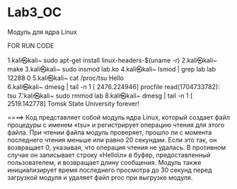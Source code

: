 # Lab3_OC
Модуль для ядра Linux

FOR RUN CODE

1.kali㉿kali~ sudo apt-get install linux-headers-$(uname -r) 
2.kali㉿kali~ make 
3.kali㉿kali~ sudo insmod lab.ko
4.kali㉿kali~ lsmod | grep lab
lab                    12288  0 
5.kali㉿kali~ cat /proc/tsu
Hello  
6.kali㉿kali~ dmesg | tail -n 1
[ 2476.224946] procfile read(1704733782): tsu
7.'kali㉿kali~ sudo rmmod lab
8.kali㉿kali~ dmesg | tail -n 1 
[ 2519.142778] Tomsk State University forever!

====> Код представляет собой модуль ядра Linux, который создает файл процедуры с именем «tsu» и регистрирует операцию чтения для этого файла. При чтении файла модуль проверяет, прошло ли с момента последнего чтения меньше или равно 20 секундам. Если это так, он возвращает 0, указывая, что операция чтения не удалась. В противном случае он записывает строку «Hello\n» в буфер, предоставленный пользователем, и возвращает длину сообщения. Модуль также инициализирует время последнего просмотра до 30 секунд перед загрузкой модуля и удаляет файл proc при выгрузке модуля.
